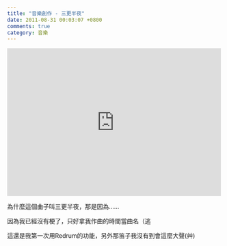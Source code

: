 ```yaml
---
title: "音樂創作 - 三更半夜"
date: 2011-08-31 00:03:07 +0800
comments: true
category: 音樂
---
```

<p><iframe width="500" height="345" src="http://www.youtube.com/embed/dZGiWv2k_ig" frameborder="0" allowfullscreen=""></iframe></p><p>為什麼這個曲子叫三更半夜，那是因為&hellip;&hellip;</p><p>因為我已經沒有梗了，只好拿我作曲的時間當曲名（逃</p><p>這還是我第一次用Redrum的功能，另外那笛子我沒有到會這麼大聲(艸)</p>
